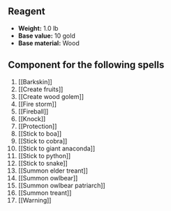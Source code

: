 ## Reagent

- **Weight:** 1.0 lb
- **Base value:** 10 gold
- **Base material:** Wood

## Component for the following spells

1. [[Barkskin]]
2. [[Create fruits]]
3. [[Create wood golem]]
4. [[Fire storm]]
5. [[Fireball]]
6. [[Knock]]
7. [[Protection]]
8. [[Stick to boa]]
9. [[Stick to cobra]]
10. [[Stick to giant anaconda]]
11. [[Stick to python]]
12. [[Stick to snake]]
13. [[Summon elder treant]]
14. [[Summon owlbear]]
15. [[Summon owlbear patriarch]]
16. [[Summon treant]]
17. [[Warning]]
